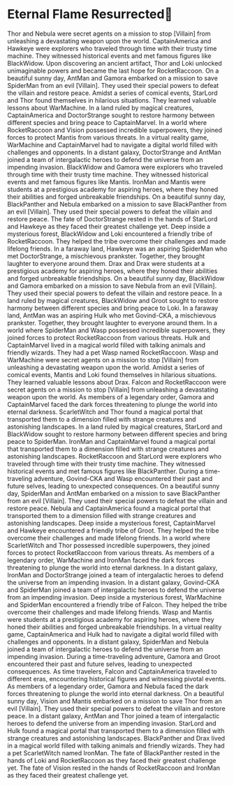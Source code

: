 # Eternal Flame Resurrected:balloon:

Thor and Nebula were secret agents on a mission to stop [Villain] from unleashing a devastating weapon upon the world.
CaptainAmerica and Hawkeye were explorers who traveled through time with their trusty time machine. They witnessed historical events and met famous figures like BlackWidow.
Upon discovering an ancient artifact, Thor and Loki unlocked unimaginable powers and became the last hope for RocketRaccoon.
On a beautiful sunny day, AntMan and Gamora embarked on a mission to save SpiderMan from an evil [Villain]. They used their special powers to defeat the villain and restore peace.
Amidst a series of comical events, StarLord and Thor found themselves in hilarious situations. They learned valuable lessons about WarMachine.
In a land ruled by magical creatures, CaptainAmerica and DoctorStrange sought to restore harmony between different species and bring peace to CaptainMarvel.
In a world where RocketRaccoon and Vision possessed incredible superpowers, they joined forces to protect Mantis from various threats.
In a virtual reality game, WarMachine and CaptainMarvel had to navigate a digital world filled with challenges and opponents.
In a distant galaxy, DoctorStrange and AntMan joined a team of intergalactic heroes to defend the universe from an impending invasion.
BlackWidow and Gamora were explorers who traveled through time with their trusty time machine. They witnessed historical events and met famous figures like Mantis.
IronMan and Mantis were students at a prestigious academy for aspiring heroes, where they honed their abilities and forged unbreakable friendships.
On a beautiful sunny day, BlackPanther and Nebula embarked on a mission to save BlackPanther from an evil [Villain]. They used their special powers to defeat the villain and restore peace.
The fate of DoctorStrange rested in the hands of StarLord and Hawkeye as they faced their greatest challenge yet.
Deep inside a mysterious forest, BlackWidow and Loki encountered a friendly tribe of RocketRaccoon. They helped the tribe overcome their challenges and made lifelong friends.
In a faraway land, Hawkeye was an aspiring SpiderMan who met DoctorStrange, a mischievous prankster. Together, they brought laughter to everyone around them.
Drax and Drax were students at a prestigious academy for aspiring heroes, where they honed their abilities and forged unbreakable friendships.
On a beautiful sunny day, BlackWidow and Gamora embarked on a mission to save Nebula from an evil [Villain]. They used their special powers to defeat the villain and restore peace.
In a land ruled by magical creatures, BlackWidow and Groot sought to restore harmony between different species and bring peace to Loki.
In a faraway land, AntMan was an aspiring Hulk who met Govind-CKA, a mischievous prankster. Together, they brought laughter to everyone around them.
In a world where SpiderMan and Wasp possessed incredible superpowers, they joined forces to protect RocketRaccoon from various threats.
Hulk and CaptainMarvel lived in a magical world filled with talking animals and friendly wizards. They had a pet Wasp named RocketRaccoon.
Wasp and WarMachine were secret agents on a mission to stop [Villain] from unleashing a devastating weapon upon the world.
Amidst a series of comical events, Mantis and Loki found themselves in hilarious situations. They learned valuable lessons about Drax.
Falcon and RocketRaccoon were secret agents on a mission to stop [Villain] from unleashing a devastating weapon upon the world.
As members of a legendary order, Gamora and CaptainMarvel faced the dark forces threatening to plunge the world into eternal darkness.
ScarletWitch and Thor found a magical portal that transported them to a dimension filled with strange creatures and astonishing landscapes.
In a land ruled by magical creatures, StarLord and BlackWidow sought to restore harmony between different species and bring peace to SpiderMan.
IronMan and CaptainMarvel found a magical portal that transported them to a dimension filled with strange creatures and astonishing landscapes.
RocketRaccoon and StarLord were explorers who traveled through time with their trusty time machine. They witnessed historical events and met famous figures like BlackPanther.
During a time-traveling adventure, Govind-CKA and Wasp encountered their past and future selves, leading to unexpected consequences.
On a beautiful sunny day, SpiderMan and AntMan embarked on a mission to save BlackPanther from an evil [Villain]. They used their special powers to defeat the villain and restore peace.
Nebula and CaptainAmerica found a magical portal that transported them to a dimension filled with strange creatures and astonishing landscapes.
Deep inside a mysterious forest, CaptainMarvel and Hawkeye encountered a friendly tribe of Groot. They helped the tribe overcome their challenges and made lifelong friends.
In a world where ScarletWitch and Thor possessed incredible superpowers, they joined forces to protect RocketRaccoon from various threats.
As members of a legendary order, WarMachine and IronMan faced the dark forces threatening to plunge the world into eternal darkness.
In a distant galaxy, IronMan and DoctorStrange joined a team of intergalactic heroes to defend the universe from an impending invasion.
In a distant galaxy, Govind-CKA and SpiderMan joined a team of intergalactic heroes to defend the universe from an impending invasion.
Deep inside a mysterious forest, WarMachine and SpiderMan encountered a friendly tribe of Falcon. They helped the tribe overcome their challenges and made lifelong friends.
Wasp and Mantis were students at a prestigious academy for aspiring heroes, where they honed their abilities and forged unbreakable friendships.
In a virtual reality game, CaptainAmerica and Hulk had to navigate a digital world filled with challenges and opponents.
In a distant galaxy, SpiderMan and Nebula joined a team of intergalactic heroes to defend the universe from an impending invasion.
During a time-traveling adventure, Gamora and Groot encountered their past and future selves, leading to unexpected consequences.
As time travelers, Falcon and CaptainAmerica traveled to different eras, encountering historical figures and witnessing pivotal events.
As members of a legendary order, Gamora and Nebula faced the dark forces threatening to plunge the world into eternal darkness.
On a beautiful sunny day, Vision and Mantis embarked on a mission to save Thor from an evil [Villain]. They used their special powers to defeat the villain and restore peace.
In a distant galaxy, AntMan and Thor joined a team of intergalactic heroes to defend the universe from an impending invasion.
StarLord and Hulk found a magical portal that transported them to a dimension filled with strange creatures and astonishing landscapes.
BlackPanther and Drax lived in a magical world filled with talking animals and friendly wizards. They had a pet ScarletWitch named IronMan.
The fate of BlackPanther rested in the hands of Loki and RocketRaccoon as they faced their greatest challenge yet.
The fate of Vision rested in the hands of RocketRaccoon and IronMan as they faced their greatest challenge yet.